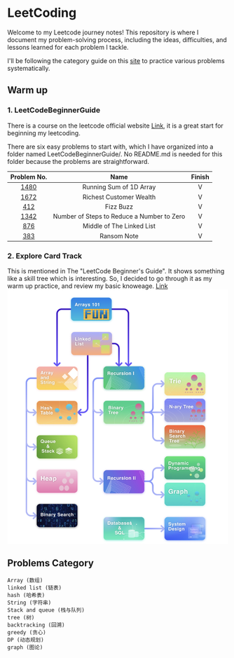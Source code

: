 # LeetCoding

Welcome to my Leetcode journey notes! This repository is where I document my problem-solving process, including the ideas, difficulties, and lessons learned for each problem I tackle.

I'll be following the category guide on this [site](https://github.com/youngyangyang04/leetcode-master?tab=readme-ov-file "《代码随想录》LeetCode 刷题攻略") to practice various problems systematically.

## Warm up
### 1. LeetCodeBeginnerGuide
There is a course on the leetcode official website [Link](https://leetcode.com/explore/learn/card/the-leetcode-beginners-guide/), it is a great start for beginning my leetcoding.

There are six easy problems to start with, which I have organized into a folder named LeetCodeBeginnerGuide/. No README.md is needed for this folder because the problems are straightforward.

| Problem No.|Name|Finish|
|:-------------:|:-------------:|:-----:|
|[1480](https://leetcode.com/problems/running-sum-of-1d-array/)|Running Sum of 1D Array|V|
|[1672](https://leetcode.com/problems/richest-customer-wealth/)|Richest Customer Wealth|V|
|[412](https://leetcode.com/problems/fizz-buzz/)|Fizz Buzz|V|
|[1342](https://leetcode.com/problems/number-of-steps-to-reduce-a-number-to-zero/)|Number of Steps to Reduce a Number to Zero|V|
|[876](https://leetcode.com/problems/middle-of-the-linked-list/)| Middle of The Linked List|V|
|[383](https://leetcode.com/problems/ransom-note/)|Ransom Note|V|

### 2. Explore Card Track 
This is mentioned in The "LeetCode Beginner's Guide". It shows something like a skill tree which is interesting. So, I decided to go through it as my warm up practice, and review my basic knoweage.
[Link](https://leetcode.com/explore/learn/card/the-leetcode-beginners-guide/679/sql-syntax/4358/)  
![alt text](./data/ExploreCardTrack.png "Explore Card Track")

## Problems Category
	Array (数组)
	linked list (链表)
	hash (哈希表)
	String (字符串)
	Stack and queue (栈与队列)
	tree (树)
	backtracking (回溯)
	greedy (贪心)
	DP (动态规划)
	graph (图论)
